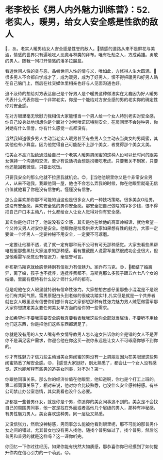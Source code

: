 # 老李校长《男人内外魅力训练营》：52.老实人，暖男，给女人安全感是性欲的敌人

🎼，あ。老实人暖男给女人安全感是性誉的敌人。🎼情感的道路从来不是鲜花与美酒，情感的世界只有遍地吃人恶魔与林类的拜布。唯有杜劫之人，方成英雄。勇敢的男人，随我一同打开情感的潘多拉魔盒。

看透世间人性的贪与恶，品尝世间人性的情与义，唯如此，方修得人生大圆满。🎼很多男人不会都自学成才了，成为暖男，成为了好男人，恨不得把暖男和好男人贴在自己脑门上，然后在社交媒体里相亲也好与人见面沟通也好。

迫不及待的想给对方表达自己是个好男人是个暖男这种做法实在太蠢因为好人暖男代表什么代表你是一个非常老实，你是一个能给对方安全感的男的老实你的确定性你对安全感。

在对方眼里毫无欣慰力我相信大家能懂当一个男人给一个女人特别老实对安全感，你自己设身处地想想你是个面对个对唯唯诺诺特别安全，在房间里不会碰种男，你对她有什么信誉，你有什么感觉一点都没有。

当然我知道很多男人主动当老实人暖男甚至有些男人会主动去当美女的男闺蜜，其实他也有小算盘。因为他觉得自己可能配不上那个美女，者觉得那个美女太美。

怕美女不高兴拒绝通过给自己一个老实人暖男男闺蜜的这种人设可以长时间的跟美女保持一个沟通和交流，至少有说话机会想是扮猪吃老虎。只要我关不到家，只要他还能回我微信，只要出吃饭。

只要我安全的那么他就不拉黑我就机会。😊，🎼当他他眼里你又是个非常安全男人，从来不碰我，我跟他同一屋，他也不会怎么弄我的时候，你在他眼里就毫无信价值就他看了你是没有信誉的。懂懂没有信誉。

怎么会喜欢那你那不可能的当这也是很多女人的一种技巧策略，很多美女O给男，这没有安全感，喜欢安全感的男你安全感。那安全把自己做啥的挣多少钱，恨不得把自己户口本主动八，什么都给女人让女人觉得对你有安全感。

其实你是他奸计了，他说没有安全感，其实是他在给他的高富帅喊话，就他希望一个又帅又男人对安你是安全。他眼你是垃圾供养大家如果想有性的魅力，大家一定要做一个坏男人一定要神秘不用安全，一定要不可琢磨。

一定要让他猜不透，说了就一定有那种玩不公可有可无那种感觉。大家去看些黑帮电视里那些黑社大家追求的那种感。看有推截图人说雷军虽然很成功企业很大，但是他看雷军感觉没有信张力，毫信誉可言。

乔布斯马斯克就给感觉特别有信张力有信魅力。家乔布马克。😊，🎼都结了婚离异，离了婚，孩子也不抚养，连抚养费都不。马斯克那么多孩子跟五六七八个女的结婚，里面有模特有什么设计师什么样的都有。

但是呢他在女人眼里就特别有信命性张力。大家想想古惑仔里那些小混混是不是跟他们有共同气质。雷男原配白头到老做的很成功踏实1扎扎实但是就是一个共养者就在女人眼里没有信誉你们想什肯定大家都想那种有性张力魅力男人贼愿做雷军那大家你想搞定美女要任何美女单方面的给你的一些需求。

比如希望你不要我需要安全感我真要看表我我这些你全部就当屁话，不要听不用给他们这东西，你是把他们这些东西都满足了。

你就是没有用的人女人嘴有些女情导教男人怎么追女告诉你的全是错的女人不是客你不是满足客户需求，你迎合他在你这买一说你永远是让女人不可琢磨你够不到你的。

你才有性魅力才信力些主动当美女男闺蜜的男没有一上男朋友因为在美眼里这些男闺蜜熟悉了解安全感。😊，🎼感觉大家挺好，别太熟悉了，都会让一个女人没有感觉。这也能解释有些男的追美女同事，对不对？第一。

你跟他同事关系，那么你的经济价值在他眼里，他知道啊，你也是个打工上班的。第二都同事关系了，相对来说，他对你会比较熟悉，也没什么安全感神秘感。有些公司禁止办公室恋情，其实我看也没什么必要。

那都是一些普男仆女，就是你是个男，你追你的美女同事追不到的。美女是不会找自己的周围男同事，他一定是找在外面或者高他几个层级的男人，那种有神秘感，有男性魅力男人，美女喜欢这种男，同一层级又熟悉。

又没信张力，然后没神秘感，男同事怎么能被他看到眼里呢，那不可能的那普男仆女之间的错过，尤其普女也没有男人找他，随找个普男做过了，找个普男，然后吃普男和普男的就是这样吗？这一课你听完。

你回忆一下你过往经历。如果你能有恍然大物质感，那恭喜你你已经摸到了如何提升你内在信心引力的一个萌到。😊。


